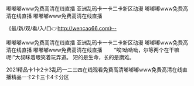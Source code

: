 嘟嘟嘟www免费高清在线直播
亚洲乱码卡一卡二卡新区动漫
嘟嘟嘟www免费高清在线直播
嘟嘟嘟www免费高清在线直播


《最/新/观/看/入/口👉http://wencao66.com》--

嘟嘟嘟www免费高清在线直播
亚洲乱码卡一卡二卡新区动漫
嘟嘟嘟www免费高清在线直播
嘟嘟嘟www免费高清在线直播
　　“唉!呦呦呦，尔等两个在干嘛呢!”大叔眯着眼笑着玩弄道。
		短的是生命，长的是磨难。





2021精品卡1卡2卡3乱码一二三四在线观看免费高清嘟嘟嘟www免费高清在线直播精品一卡2卡三卡4卡分区
